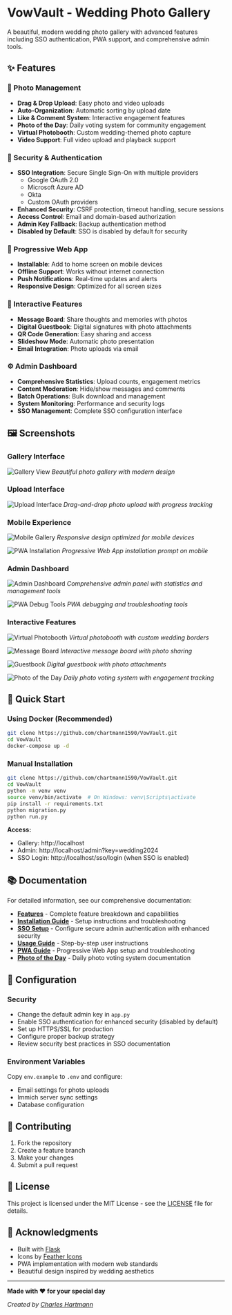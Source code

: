 # VowVault - Wedding Photo Gallery

A beautiful, modern wedding photo gallery with advanced features including SSO authentication, PWA support, and comprehensive admin tools.

## ✨ Features

### 📸 Photo Management
- **Drag & Drop Upload**: Easy photo and video uploads
- **Auto-Organization**: Automatic sorting by upload date
- **Like & Comment System**: Interactive engagement features
- **Photo of the Day**: Daily voting system for community engagement
- **Virtual Photobooth**: Custom wedding-themed photo capture
- **Video Support**: Full video upload and playback support

### 🔐 Security & Authentication
- **SSO Integration**: Secure Single Sign-On with multiple providers
  - Google OAuth 2.0
  - Microsoft Azure AD
  - Okta
  - Custom OAuth providers
- **Enhanced Security**: CSRF protection, timeout handling, secure sessions
- **Access Control**: Email and domain-based authorization
- **Admin Key Fallback**: Backup authentication method
- **Disabled by Default**: SSO is disabled by default for security

### 📱 Progressive Web App
- **Installable**: Add to home screen on mobile devices
- **Offline Support**: Works without internet connection
- **Push Notifications**: Real-time updates and alerts
- **Responsive Design**: Optimized for all screen sizes

### 🎨 Interactive Features
- **Message Board**: Share thoughts and memories with photos
- **Digital Guestbook**: Digital signatures with photo attachments
- **QR Code Generation**: Easy sharing and access
- **Slideshow Mode**: Automatic photo presentation
- **Email Integration**: Photo uploads via email

### ⚙️ Admin Dashboard
- **Comprehensive Statistics**: Upload counts, engagement metrics
- **Content Moderation**: Hide/show messages and comments
- **Batch Operations**: Bulk download and management
- **System Monitoring**: Performance and security logs
- **SSO Management**: Complete SSO configuration interface

## 🖼️ Screenshots

### Gallery Interface
![Gallery View](docs/screenshots/gallery-view.png)
*Beautiful photo gallery with modern design*

### Upload Interface
![Upload Interface](docs/screenshots/upload-interface.png)
*Drag-and-drop photo upload with progress tracking*

### Mobile Experience
![Mobile Gallery](docs/screenshots/mobile-gallery.png)
*Responsive design optimized for mobile devices*

![PWA Installation](docs/screenshots/pwa-install.png)
*Progressive Web App installation prompt on mobile*

### Admin Dashboard
![Admin Dashboard](docs/screenshots/admin-dashboard.png)
*Comprehensive admin panel with statistics and management tools*

![PWA Debug Tools](docs/screenshots/pwa-debug.png)
*PWA debugging and troubleshooting tools*

### Interactive Features
![Virtual Photobooth](docs/screenshots/photobooth.png)
*Virtual photobooth with custom wedding borders*

![Message Board](docs/screenshots/message-board.png)
*Interactive message board with photo sharing*

![Guestbook](docs/screenshots/guestbook.png)
*Digital guestbook with photo attachments*

![Photo of the Day](docs/screenshots/photo-of-day.png)
*Daily photo voting system with engagement tracking*

## 🚀 Quick Start

### Using Docker (Recommended)
```bash
git clone https://github.com/chartmann1590/VowVault.git
cd VowVault
docker-compose up -d
```

### Manual Installation
```bash
git clone https://github.com/chartmann1590/VowVault.git
cd VowVault
python -m venv venv
source venv/bin/activate  # On Windows: venv\Scripts\activate
pip install -r requirements.txt
python migration.py
python run.py
```

**Access:** 
- Gallery: http://localhost
- Admin: http://localhost/admin?key=wedding2024
- SSO Login: http://localhost/sso/login (when SSO is enabled)

## 📚 Documentation

For detailed information, see our comprehensive documentation:

- **[Features](docs/features.md)** - Complete feature breakdown and capabilities
- **[Installation Guide](docs/installation.md)** - Setup instructions and troubleshooting
- **[SSO Setup](docs/sso_setup.md)** - Configure secure admin authentication with enhanced security
- **[Usage Guide](docs/usage.md)** - Step-by-step user instructions
- **[PWA Guide](docs/pwa.md)** - Progressive Web App setup and troubleshooting
- **[Photo of the Day](docs/photo_of_day.md)** - Daily photo voting system documentation

## 🔧 Configuration

### Security
- Change the default admin key in `app.py`
- Enable SSO authentication for enhanced security (disabled by default)
- Set up HTTPS/SSL for production
- Configure proper backup strategy
- Review security best practices in SSO documentation

### Environment Variables
Copy `env.example` to `.env` and configure:
- Email settings for photo uploads
- Immich server sync settings
- Database configuration

## 🤝 Contributing

1. Fork the repository
2. Create a feature branch
3. Make your changes
4. Submit a pull request

## 📄 License

This project is licensed under the MIT License - see the [LICENSE](LICENSE) file for details.

## 🙏 Acknowledgments

- Built with [Flask](https://flask.palletsprojects.com/)
- Icons by [Feather Icons](https://feathericons.com/)
- PWA implementation with modern web standards
- Beautiful design inspired by wedding aesthetics

---

**Made with ❤️ for your special day**

*Created by [Charles Hartmann](https://github.com/chartmann1590)*